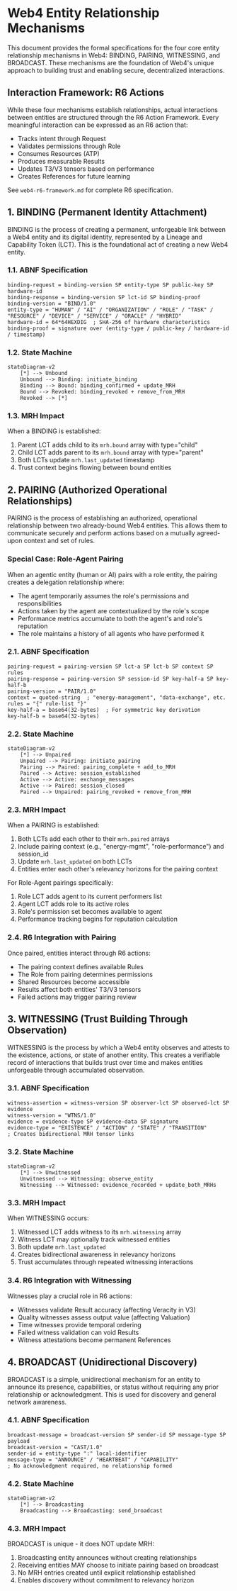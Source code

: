 # Web4 Entity Relationship Mechanisms

This document provides the formal specifications for the four core entity relationship mechanisms in Web4: BINDING, PAIRING, WITNESSING, and BROADCAST. These mechanisms are the foundation of Web4's unique approach to building trust and enabling secure, decentralized interactions.

## Interaction Framework: R6 Actions

While these four mechanisms establish relationships, actual interactions between entities are structured through the R6 Action Framework. Every meaningful interaction can be expressed as an R6 action that:
- Tracks intent through Request
- Validates permissions through Role
- Consumes Resources (ATP)
- Produces measurable Results
- Updates T3/V3 tensors based on performance
- Creates References for future learning

See `web4-r6-framework.md` for complete R6 specification.




## 1. BINDING (Permanent Identity Attachment)

BINDING is the process of creating a permanent, unforgeable link between a Web4 entity and its digital identity, represented by a Lineage and Capability Token (LCT). This is the foundational act of creating a new Web4 entity.

### 1.1. ABNF Specification

```abnf
binding-request = binding-version SP entity-type SP public-key SP hardware-id
binding-response = binding-version SP lct-id SP binding-proof
binding-version = "BIND/1.0"
entity-type = "HUMAN" / "AI" / "ORGANIZATION" / "ROLE" / "TASK" / "RESOURCE" / "DEVICE" / "SERVICE" / "ORACLE" / "HYBRID"
hardware-id = 64*64HEXDIG  ; SHA-256 of hardware characteristics
binding-proof = signature over (entity-type / public-key / hardware-id / timestamp)
```

### 1.2. State Machine

```mermaid
stateDiagram-v2
    [*] --> Unbound
    Unbound --> Binding: initiate_binding
    Binding --> Bound: binding_confirmed + update_MRH
    Bound --> Revoked: binding_revoked + remove_from_MRH
    Revoked --> [*]
```

### 1.3. MRH Impact

When a BINDING is established:
1. Parent LCT adds child to its `mrh.bound` array with type="child"
2. Child LCT adds parent to its `mrh.bound` array with type="parent"
3. Both LCTs update `mrh.last_updated` timestamp
4. Trust context begins flowing between bound entities




## 2. PAIRING (Authorized Operational Relationships)

PAIRING is the process of establishing an authorized, operational relationship between two already-bound Web4 entities. This allows them to communicate securely and perform actions based on a mutually agreed-upon context and set of rules.

### Special Case: Role-Agent Pairing

When an agentic entity (human or AI) pairs with a role entity, the pairing creates a delegation relationship where:
- The agent temporarily assumes the role's permissions and responsibilities
- Actions taken by the agent are contextualized by the role's scope
- Performance metrics accumulate to both the agent's and role's reputation
- The role maintains a history of all agents who have performed it

### 2.1. ABNF Specification

```abnf
pairing-request = pairing-version SP lct-a SP lct-b SP context SP rules
pairing-response = pairing-version SP session-id SP key-half-a SP key-half-b
pairing-version = "PAIR/1.0"
context = quoted-string  ; "energy-management", "data-exchange", etc.
rules = "{" rule-list "}"
key-half-a = base64(32-bytes)  ; For symmetric key derivation
key-half-b = base64(32-bytes)
```

### 2.2. State Machine

```mermaid
stateDiagram-v2
    [*] --> Unpaired
    Unpaired --> Pairing: initiate_pairing
    Pairing --> Paired: pairing_complete + add_to_MRH
    Paired --> Active: session_established
    Active --> Active: exchange_messages
    Active --> Paired: session_closed
    Paired --> Unpaired: pairing_revoked + remove_from_MRH
```

### 2.3. MRH Impact

When a PAIRING is established:
1. Both LCTs add each other to their `mrh.paired` arrays
2. Include pairing context (e.g., "energy-mgmt", "role-performance") and session_id
3. Update `mrh.last_updated` on both LCTs
4. Entities enter each other's relevancy horizons for the pairing context

For Role-Agent pairings specifically:
1. Role LCT adds agent to its current performers list
2. Agent LCT adds role to its active roles
3. Role's permission set becomes available to agent
4. Performance tracking begins for reputation calculation

### 2.4. R6 Integration with Pairing

Once paired, entities interact through R6 actions:
- The pairing context defines available Rules
- The Role from pairing determines permissions
- Shared Resources become accessible
- Results affect both entities' T3/V3 tensors
- Failed actions may trigger pairing review




## 3. WITNESSING (Trust Building Through Observation)

WITNESSING is the process by which a Web4 entity observes and attests to the existence, actions, or state of another entity. This creates a verifiable record of interactions that builds trust over time and makes entities unforgeable through accumulated observation.

### 3.1. ABNF Specification

```abnf
witness-assertion = witness-version SP observer-lct SP observed-lct SP evidence
witness-version = "WTNS/1.0"
evidence = evidence-type SP evidence-data SP signature
evidence-type = "EXISTENCE" / "ACTION" / "STATE" / "TRANSITION"
; Creates bidirectional MRH tensor links
```

### 3.2. State Machine

```mermaid
stateDiagram-v2
    [*] --> Unwitnessed
    Unwitnessed --> Witnessing: observe_entity
    Witnessing --> Witnessed: evidence_recorded + update_both_MRHs
```

### 3.3. MRH Impact

When WITNESSING occurs:
1. Witnessed LCT adds witness to its `mrh.witnessing` array
2. Witness LCT may optionally track witnessed entities
3. Both update `mrh.last_updated`
4. Creates bidirectional awareness in relevancy horizons
5. Trust accumulates through repeated witnessing interactions

### 3.4. R6 Integration with Witnessing

Witnesses play a crucial role in R6 actions:
- Witnesses validate Result accuracy (affecting Veracity in V3)
- Quality witnesses assess output value (affecting Valuation)
- Time witnesses provide temporal ordering
- Failed witness validation can void Results
- Witness attestations become permanent References




## 4. BROADCAST (Unidirectional Discovery)

BROADCAST is a simple, unidirectional mechanism for an entity to announce its presence, capabilities, or status without requiring any prior relationship or acknowledgment. This is used for discovery and general network awareness.

### 4.1. ABNF Specification

```abnf
broadcast-message = broadcast-version SP sender-id SP message-type SP payload
broadcast-version = "CAST/1.0"
sender-id = entity-type ":" local-identifier
message-type = "ANNOUNCE" / "HEARTBEAT" / "CAPABILITY"
; No acknowledgment required, no relationship formed
```

### 4.2. State Machine

```mermaid
stateDiagram-v2
    [*] --> Broadcasting
    Broadcasting --> Broadcasting: send_broadcast
```

### 4.3. MRH Impact

BROADCAST is unique - it does NOT update MRH:
1. Broadcasting entity announces without creating relationships
2. Receiving entities MAY choose to initiate pairing based on broadcast
3. No MRH entries created until explicit relationship established
4. Enables discovery without commitment to relevancy horizon


